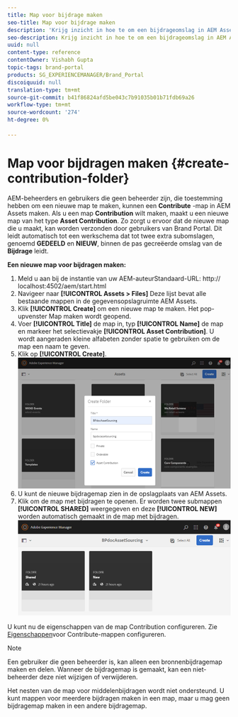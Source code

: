 ```yaml
---
title: Map voor bijdrage maken
seo-title: Map voor bijdrage maken
description: 'Krijg inzicht in hoe te om een bijdrageomslag in AEM Assets tot stand te brengen. '
seo-description: Krijg inzicht in hoe te om een bijdrageomslag in AEM Assets tot stand te brengen.
uuid: null
content-type: reference
contentOwner: Vishabh Gupta
topic-tags: brand-portal
products: SG_EXPERIENCEMANAGER/Brand_Portal
discoiquuid: null
translation-type: tm+mt
source-git-commit: b41f86824afd5be043c7b91035b01b71fdb69a26
workflow-type: tm+mt
source-wordcount: '274'
ht-degree: 0%

---
```



# Map voor bijdragen maken {#create-contribution-folder}

AEM-beheerders en gebruikers die geen beheerder zijn, die toestemming hebben om een nieuwe map te maken, kunnen een **Contribute** -map in AEM Assets maken.
Als u een map **Contribution** wilt maken, maakt u een nieuwe map van het type **Asset Contribution**. Zo zorgt u ervoor dat de nieuwe map die u maakt, kan worden verzonden door gebruikers van Brand Portal.  Dit leidt automatisch tot een werkschema dat tot twee extra subomslagen, genoemd **GEDEELD** en **NIEUW**, binnen de pas gecreëerde omslag van de **Bijdrage** leidt.

**Een nieuwe map voor bijdragen maken:**
1. Meld u aan bij de instantie van uw AEM-auteurStandaard-URL: http:// localhost:4502/aem/start.html
1. Navigeer naar **[!UICONTROL Assets > Files]** Deze lijst bevat alle bestaande mappen in de gegevensopslagruimte AEM Assets.
1. Klik **[!UICONTROL Create]** om een nieuwe map te maken. Het pop-upvenster Map maken wordt geopend.
1. Voer **[!UICONTROL Title]** de map in, typ **[!UICONTROL Name]** de map en markeer het selectievakje **[!UICONTROL Asset Contribution]**.
U wordt aangeraden kleine alfabeten zonder spatie te gebruiken om de map een naam te geven.
1. Klik op **[!UICONTROL Create]**.
   ![](assets/create-contribution-folder.png)
1. U kunt de nieuwe bijdragemap zien in de opslagplaats van AEM Assets.
1. Klik om de map met bijdragen te openen. Er worden twee submappen **[!UICONTROL SHARED]** weergegeven en deze **[!UICONTROL NEW]** worden automatisch gemaakt in de map met bijdragen.\
   ![](assets/contribution-folder.png)

U kunt nu de eigenschappen van de map Contribution configureren. Zie [Eigenschappen](brand-portal-configure-contribution-folder-properties.md)voor Contribute-mappen configureren.

>[!NOTE]
>
>Een gebruiker die geen beheerder is, kan alleen een bronnenbijdragemap maken en delen. Wanneer de bijdragemap is gemaakt, kan een niet-beheerder deze niet wijzigen of verwijderen.
>
>Het nesten van de map voor middelenbijdragen wordt niet ondersteund. U kunt mappen voor meerdere bijdragen maken in een map, maar u mag geen bijdragemap maken in een andere bijdragemap.
